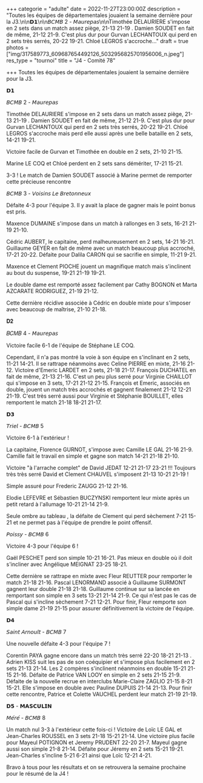 +++
categorie = "adulte"
date = 2022-11-27T23:00:00Z
description = "Toutes les équipes de départementales jouaient la semaine dernière pour la J3.\n\n𝗗𝟭\n\n𝘉𝘊𝘔𝘉 2 - 𝘔𝘢𝘶𝘳𝘦𝘱𝘢𝘴\n\nTimothée DELAURIERE s'impose en 2 sets dans un match assez piège, 21-13 21-19 . Damien SOUDET en fait de même, 21-12 21-9. C'est plus dur pour Gurvan LECHANTOUX qui perd en 2 sets très serrés, 20-22 19-21. Chloé LEGROS s'accroche..."
draft = true
photos = ["img/317589773_609687654492126_5032956825701956006_n.jpeg"]
res_type = "tournoi"
title = "J4 - Comité 78"

+++
Toutes les équipes de départementales jouaient la semaine dernière pour la J3.

𝗗𝟭

𝘉𝘊𝘔𝘉 2 - 𝘔𝘢𝘶𝘳𝘦𝘱𝘢𝘴

Timothée DELAURIERE s'impose en 2 sets dans un match assez piège, 21-13 21-19 . Damien SOUDET en fait de même, 21-12 21-9. C'est plus dur pour Gurvan LECHANTOUX qui perd en 2 sets très serrés, 20-22 19-21. Chloé LEGROS s'accroche mais perd elle aussi après une belle bataille en 2 sets, 14-21 19-21.

Victoire facile de Gurvan et Timothée en double en 2 sets, 21-10 21-15.

Marine LE COQ et Chloé perdent en 2 sets sans démériter, 17-21 15-21.

3-3 ! Le match de Damien SOUDET associé à Marine permet de remporter cette précieuse rencontre

𝘉𝘊𝘔𝘉 3 - 𝘝𝘰𝘪𝘴𝘪𝘯𝘴 𝘓𝘦 𝘉𝘳𝘦𝘵𝘰𝘯𝘯𝘦𝘶𝘹

Défaite 4-3 pour l'équipe 3. Il y avait la place de gagner mais le point bonus est pris.

Maxence DUMAINE s'impose dans un match à rallonges en 3 sets, 16-21 21-19 21-10.

Cédric AUBERT, le capitaine, perd malheureusement en 2 sets, 14-21 16-21. Guillaume GEYER en fait de même avec un match beaucoup plus accroché, 17-21 20-22. Défaite pour Dalila CARON qui se sacrifie en simple, 11-21 9-21.

Maxence et Clement PIOCHE jouent un magnifique match mais s'inclinent au bout du suspense, 19-21 21-19 19-21.

Le double dame est remporté assez facilement par Cathy BOGNON et Marta AZCARATE RODRIGUEZ, 21-19 21-12.

Cette dernière récidive associée à Cédric en double mixte pour s'imposer avec beaucoup de maîtrise, 21-10 21-18.

𝐃𝟐

𝐵𝐶𝑀𝐵 4 - 𝘔𝘢𝘶𝘳𝘦𝘱𝘢𝘴

Victoire facile 6-1 de l'équipe de Stéphane LE COQ.

Cependant, il n'a pas montré la voie à son équipe en s'inclinant en 2 sets, 11-21 14-21. Il se rattrape néanmoins avec Celine PIERRE en mixte, 21-16 21-12. Victoire d'Emeric LARDET en 2 sets, 21-18 21-17. François DUCHATEL en fait de même, 21-13 21-16. C'est un peu plus serré pour Virginie CHAILLOT qui s'impose en 3 sets, 17-21 21-12 21-15. François et Emeric, associés en double, jouent un match très accrochés et gagnent finalement 21-12 12-21 21-19. C'est très serré aussi pour Virginie et Stéphanie BOUILLET, elles remportent le match 21-18 18-21 21-17.

𝗗𝟯

𝘛𝘳𝘪𝘦𝘭 - 𝘉𝘊𝘔𝘉 5

Victoire 6-1 à l'extérieur !

La capitaine, Florence GURNOT, s'impose avec Camille LE GAL 21-16 21-9. Camille fait le travail en simple et gagne son match 14-21 21-18 21-10.

Victoire "à l'arrache complet" de David JEDAT 12-21 21-17 23-21 !!! Toujours très très serré David et Clement CHAUVEL s'imposent 21-13 10-21 21-19 !

Simple assuré pour Frederic ZAUGG 21-12 21-16.

Elodie LEFEVRE et Sébastien BUCZYNSKI remportent leur mixte après un petit retard à l'allumage 10-21 21-14 21-9.

Seule ombre au tableau , la défaite de Clement qui perd sèchement 7-21 15-21 et ne permet pas à l'équipe de prendre le point offensif.

𝘗𝘰𝘪𝘴𝘴𝘺 - 𝘉𝘊𝘔𝘉 6

Victoire 4-3 pour l'équipe 6 !

Gaël PESCHET perd son simple 10-21 16-21. Pas mieux en double où il doit s'incliner avec Angélique MEIGNAT 23-25 18-21.

Cette dernière se rattrape en mixte avec Fleur REUTTER pour remporter le match 21-18 21-16. Pascal LENORMAND associé à Guillaume SURMONT gagnent leur double 21-18 21-18. Guillaume continue sur sa lancée en remportant son simple en 3 sets 13-21 21-14 21-9. Ce qui n'est pas le cas de Pascal qui s'incline sèchement 7-21 12-21. Pour finir, Fleur remporte son simple dame 21-19 21-15 pour assurer définitivement la victoire de l'équipe.

 𝗗𝟰

𝘚𝘢𝘪𝘯𝘵 𝘈𝘳𝘯𝘰𝘶𝘭𝘵 - 𝘉𝘊𝘔𝘉 7

Une nouvelle défaite 4-3 pour l'équipe 7 !

Corentin PAYA gagne encore dans un match très serré 22-20 18-21 21-13 . Adrien KISS suit les pas de son coéquipier et s'impose plus facilement en 2 sets 21-13 21-14. Les 2 compères s'inclinent néanmoins en double 15-21 21-15 21-16. Défaite de Patrice VAN LOOY en simple en 2 sets 21-15 21-9. Défaite de la nouvelle recrue en interclubs Marie-Claire ZAGLIO 21-15 8-21 15-21. Elle s'impose en double avec Pauline DUPUIS 21-14 21-13. Pour finir cette rencontre, Patrice et Colette VAUCHEL perdent leur match 21-19 21-19.

𝗗𝟱 - 𝗠𝗔𝗦𝗖𝗨𝗟𝗜𝗡

𝘔𝘦́𝘳𝘦́ - 𝘉𝘊𝘔𝘉 8

Un match nul 3-3 à l'extérieur cette fois-ci ! Victoire de Loïc LE GAL et Jean-Charles ROUSSEL en 3 sets 21-18 15-21 21-14. Une victoire plus facile pour Mayeul POTIGNON et Jeremy PRUDENT 22-20 21-7. Mayeul gagne aussi son simple 21-8 21-14. Défaite pour Jéremy en 2 sets 15-21 19-21. Jean-Charles s'incline 5-21 6-21 ainsi que Loïc 12-21 4-21.

Bravo à tous pour les résultats et on se retrouvera la semaine prochaine pour le résumé de la J4 !